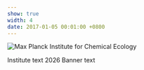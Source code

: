 ```yaml
---
show: true
width: 4
date: 2017-01-05 00:01:00 +0800
---
```


<div> 
<img data-src="{{ 'assets/images/photos/HP_Institute2G_0852m.jpg' | relative_url }}" class="lazy w-100 rounded"  src="{{ '/assets/images/empty_300x200.png' | relative_url }}" data-toggle="tooltip" data-placement="top" title="Max Planck Institute for Chemical Ecology">
   <div class="card-body">
    <p class="card-text">
      Institute text 2026 Banner text
    </p> 
  </div> 
</div>
